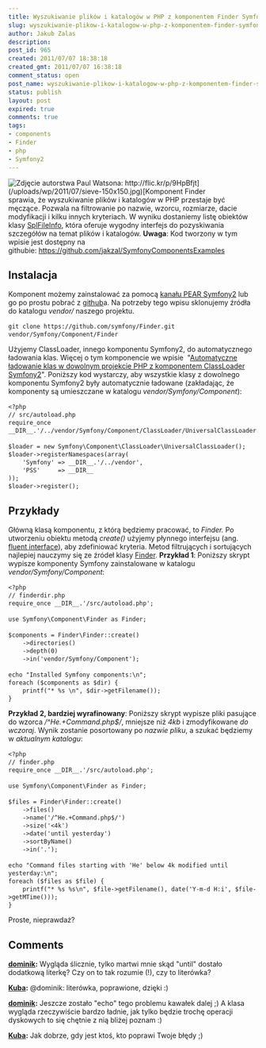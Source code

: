 ```yaml
---
title: Wyszukiwanie plików i katalogów w PHP z komponentem Finder Symfony2
slug: wyszukiwanie-plikow-i-katalogow-w-php-z-komponentem-finder-symfony2
author: Jakub Zalas
description: 
post_id: 965
created: 2011/07/07 18:38:18
created_gmt: 2011/07/07 16:38:18
comment_status: open
post_name: wyszukiwanie-plikow-i-katalogow-w-php-z-komponentem-finder-symfony2
status: publish
layout: post
expired: true
comments: true
tags:
- components
- Finder
- php
- Symfony2
---
```


![Zdjęcie autorstwa Paul Watsona: http://flic.kr/p/9HpBfjt](/uploads/wp/2011/07/sieve-150x150.jpg)[Komponent Finder](https://github.com/symfony/Finder) sprawia, że wyszukiwanie plików i katalogów w PHP przestaje być męczące. Pozwala na filtrowanie po nazwie, wzorcu, rozmiarze, dacie modyfikacji i kilku innych kryteriach. W wyniku dostaniemy listę obiektów klasy [SplFileInfo](http://php.net/splfileinfo), która oferuje wygodny interfejs do pozyskiwania szczegółów na temat plików i katalogów. **Uwaga**: Kod tworzony w tym wpisie jest dostępny na githubie: <https://github.com/jakzal/SymfonyComponentsExamples>

## Instalacja

Komponent możemy zainstalować za pomocą [kanału PEAR Symfony2](http://pear.symfony.com/) lub go po prostu pobrać z [github](https://github.com/symfony/Finder)a. Na potrzeby tego wpisu sklonujemy źródła do katalogu _vendor/_ naszego projektu. 
    
    
    git clone https://github.com/symfony/Finder.git vendor/Symfony/Component/Finder

Użyjemy ClassLoader, innego komponentu Symfony2, do automatycznego ładowania klas. Więcej o tym komponencie we wpisie  "[Automatyczne ładowanie klas w dowolnym projekcie PHP z komponentem ClassLoader Symfony2](/automatyczne-ladowanie-klas-w-dowolnym-projekcie-php-z-komponentem-classloader-symfony2)". Poniższy kod wystarczy, aby wszystkie klasy z dowolnego komponentu Symfony2 były automatycznie ładowane (zakładając, że komponenty są umieszczane w katalogu _vendor/Symfony/Component_): 
    
    
    <?php
    // src/autoload.php
    require_once __DIR__.'/../vendor/Symfony/Component/ClassLoader/UniversalClassLoader.php';
    
    $loader = new Symfony\Component\ClassLoader\UniversalClassLoader();
    $loader->registerNamespaces(array(
        'Symfony' => __DIR__.'/../vendor',
        'PSS'     => __DIR__
    ));
    $loader->register();

## Przykłady

Główną klasą komponentu, z którą będziemy pracować, to _Finder._ Po utworzeniu obiektu metodą _create()_ użyjemy płynnego interfejsu (ang. [fluent interface](http://en.wikipedia.org/wiki/Fluent_interface)), aby zdefiniować kryteria. Metod filtrujących i sortujących najlepiej nauczymy się ze źródeł klasy [Finder](https://github.com/symfony/Finder/blob/master/Finder.php). **Przykład 1**: Poniższy skrypt wypisze komponenty Symfony zainstalowane w katalogu _vendor/Symfony/Component_: 
    
    
    <?php
    // finderdir.php
    require_once __DIR__.'/src/autoload.php';
    
    use Symfony\Component\Finder as Finder;
    
    $components = Finder\Finder::create()
        ->directories()
        ->depth(0)
        ->in('vendor/Symfony/Component');
    
    echo "Installed Symfony components:\n";
    foreach ($components as $dir) {
        printf("* %s \n", $dir->getFilename());
    }

**Przykład 2, bardziej wyrafinowany**: Poniższy skrypt wypisze pliki pasujące do wzorca _/^He.+Command.php$/_, mniejsze niż _4kb_ i zmodyfikowane _do wczoraj_. Wynik zostanie posortowany po _nazwie pliku_, a szukać będziemy w _aktualnym katalogu_: 
    
    
    <?php
    // finder.php
    require_once __DIR__.'/src/autoload.php';
    
    use Symfony\Component\Finder as Finder;
    
    $files = Finder\Finder::create()
        ->files()
        ->name('/^He.+Command.php$/')
        ->size('<4k')
        ->date('until yesterday')
        ->sortByName()
        ->in('.');
    
    echo "Command files starting with 'He' below 4k modified until yesterday:\n";
    foreach ($files as $file) {
        printf("* %s %s\n", $file->getFilename(), date('Y-m-d H:i', $file->getMTime()));
    }

Proste, nieprawdaż?

## Comments

**[dominik](#3050 "2011-07-08 00:57:41"):** Wygląda ślicznie, tylko martwi mnie skąd "until" dostało dodatkową literkę? Czy on to tak rozumie (!), czy to literówka?

**[Kuba](#3051 "2011-07-08 01:40:52"):** @dominik: literówka, poprawione, dzięki :)

**[dominik](#3054 "2011-07-11 01:12:49"):** Jeszcze zostało "echo" tego problemu kawałek dalej ;) A klasa wygląda rzeczywiście bardzo ładnie, jak tylko będzie trochę operacji dyskowych to się chętnie z nią bliżej poznam :)

**[Kuba](#3055 "2011-07-11 07:44:13"):** Jak dobrze, gdy jest ktoś, kto poprawi Twoje błędy ;)


